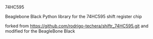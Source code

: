 74HC595

Beaglebone Black Python library for the 74HC595 shift register chip

forked from https://github.com/rodrigo-techera/shiftr_74HC595.git
and modified for the BeagleBone Black

